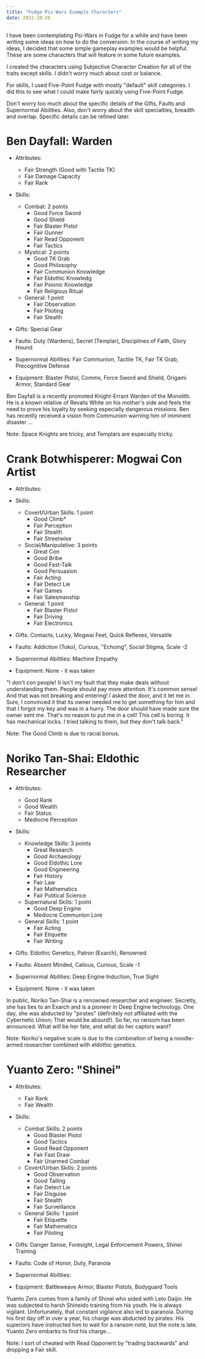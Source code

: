 ```yaml
---
title: "Fudge Psi-Wars Example Characters"
date: 2022-10-26
---
```


I have been contemplating Psi-Wars in Fudge for a while and have been writing some ideas on how to do the conversion. In the course of writing my ideas, I decided that some simple gameplay examples would be helpful. These are some characters that will feature in some future examples.

I created the characters using Subjective Character Creation for all of the traits except skills. I didn't worry much about cost or balance. 

For skills, I used Five-Point Fudge with mostly "default" skill categories. I did this to see what I could make fairly quickly using Five-Point Fudge.

Don't worry too much about the specific details of the Gifts, Faults and Supernormal Abilities. Also, don't worry about the skill specialties, breadth and overlap. Specific details can be refined later.

# Ben Dayfall: Warden

* Attributes:
  * Fair Strength (Good with Tactile TK)
  * Fair Damage Capacity
  * Fair Rank
* Skills:
  * Combat: 2 points
    * Good Force Sword
    * Good Shield
    * Fair Blaster Pistol
    * Fair Gunner
    * Fair Read Opponent
    * Fair Tactics
  * Mystical: 2 points
    * Good TK Grab
    * Good Philosophy
    * Fair Communion Knowledge
    * Fair Eldothic Knowledg
    * Fair Psionic Knowledge
    * Fair Religious Ritual
  * General: 1 point
    * Fair Observation
    * Fair Piloting
    * Fair Stealth
      
* Gifts: Special Gear
* Faults: Duty (Wardens), Secret (Templar), Disciplines of Faith, Glory Hound
* Supernormal Abilities: Fair Communion, Tactile TK, Fair TK Grab, Precognitive Defense
  
* Equipment: Blaster Pistol, Comms, Force Sword and Shield, Origami Armor, Standard Gear

Ben Dayfall is a recently promoted Knight-Errant Warden of the Monolith. He is a known relative of Revalis White on his mother's side and feels the need to prove his loyalty by seeking especially dangerous missions. Ben has recently received a vision from Communion warning him of imminent disaster ...

Note: Space Knights are tricky, and Templars are especially tricky.

# Crank Botwhisperer: Mogwai Con Artist
  
* Attributes:
* Skills:
  * Covert/Urban Skills: 1 point
    * Good Climb*
    * Fair Perception
    * Fair Stealth
    * Fair Streetwise
  * Social/Manipulative: 3 points
    * Great Con
    * Good Bribe
    * Good Fast-Talk
    * Good Persuasion
    * Fair Acting
    * Fair Detect Lie
    * Fair Games
    * Fair Salesmanship
  * General: 1 point
    * Fair Blaster Pistol
    * Fair Driving
    * Fair Electronics
* Gifts: Contacts, Lucky, Mogwai Feet, Quick Reflexes, Versatile
* Faults: Addiction (Toko), Curious, "Echoing", Social Stigma, Scale -2
* Supernormal Abilities: Machine Empathy
  
* Equipment: None - it was taken
  
"I don't con people! It isn't my fault that they make deals without understanding them. People should pay more attention. It's common sense! And that was not breaking and entering! I asked the door, and it let me in. Sure, I convinced it that its owner needed me to get something for him and that I forgot my key and was in a hurry. The door should have made sure the owner sent me. That's no reason to put me in a cell! This cell is boring. It has mechanical locks. I tried talking to them, but they don't talk back."

Note: The Good Climb is due to racial bonus.

# Noriko Tan-Shai: Eldothic Researcher

* Attributes:
  * Good Rank
  * Good Wealth
  * Fair Status
  * Mediocre Perception
    
* Skills: 
  * Knowledge Skills: 3 points
    * Great Research
    * Good Archaeology
    * Good Eldothic Lore
    * Good Engineering
    * Fair History
    * Fair Law
    * Fair Mathematics
    * Fair Political Science
  * Supernatural Skills: 1 point
    * Good Deep Engine
    * Mediocre Communion Lore
  * General Skills: 1 point
    * Fair Acting
    * Fair Etiquette
    * Fair Writing
  
* Gifts: Eldothic Genetics, Patron (Exarch), Renowned
* Faults: Absent Minded, Callous, Curious, Scale -1
* Supernormal Abilities: Deep Engine Induction, True Sight

* Equipment: None - it was taken
  
In public, Noriko Tan-Shai is a renowned researcher and engineer. Secretly, she has ties to an Exarch and is a pioneer in Deep Engine technology. One day, she was abducted by "pirates" (definitely not affiliated with the Cybernetic Union; That would be absurd!). So far, no ransom has been announced. What will be her fate, and what do her captors want?

Note: Noriko's negative scale is due to the combination of being a noodle-armed researcher combined with eldothic genetics.

# Yuanto Zero: "Shinei"

* Attributes:
  * Fair Rank
  * Fair Wealth
* Skills:
  * Combat Skills: 2 points
    * Good Blaster Pistol
    * Good Tactics
    * Good Read Opponent
    * Fair Fast Draw
    * Fair Unarmed Combat
  * Covert/Urban Skills: 2 points
    * Good Observation
    * Good Tailing
    * Fair Detect Lie
    * Fair Disguise
    * Fair Stealth
    * Fair Surveillance
  * General Skills: 1 point
    * Fair Etiquette
    * Fair Mathematics
    * Fair Piloting
* Gifts: Danger Sense, Foresight, Legal Enforcement Powers, Shinei Training
* Faults: Code of Honor, Duty, Paranoia
* Supernormal Abilities:
  
* Equipment: Battleweave Armor, Blaster Pistols, Bodyguard Tools

Yuanto Zero comes from a family of Shinei who sided with Leto Daijin. He was subjected to harsh Shineido training from his youth. He is always vigilant. Unfortunately, that constant vigilance also led to paranoia. During his first day off in over a year, his charge was abducted by pirates. His superiors have instructed him to wait for a ransom note, but the note is late. Yuanto Zero embarks to find his charge...

Note: I sort of cheated with Read Opponent by "trading backwards" and dropping a Fair skill.
